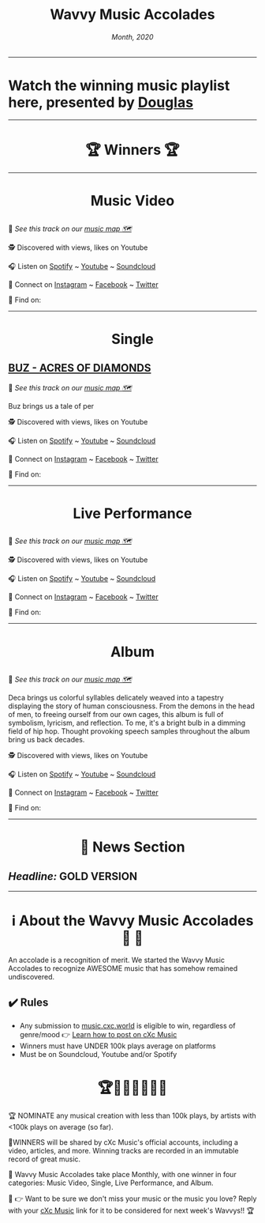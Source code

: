 
# <center> **Wavvy Music Accolades**</center> 
###### <center> Month, 2020</center> 

___

# Watch the winning music playlist here, presented by [Douglas](https://douglas.life)




___

# <center>🏆 Winners 🏆 </center>

___

#  <center> **Music Video**</center> 



## []()
📍 
*See this track on our [music map 🗺️]()*
</center>



🕵 Discovered with  views,  likes on Youtube

🎧 Listen on [Spotify]() ~ [Youtube]() ~ [Soundcloud]()

💫 Connect on [Instagram]() ~ [Facebook]() ~ [Twitter]()

🔗 Find  on: []()

___


#  <center> **Single**</center> 

## [BUZ - ACRES OF DIAMONDS]()
📍 
*See this track on our [music map 🗺️]()*
</center>

Buz brings us a tale of per


🕵 Discovered with  views,  likes on Youtube

🎧 Listen on [Spotify]() ~ [Youtube](https://www.youtube.com/watch?v=CcgX7ps3g8U) ~ [Soundcloud]()


💫 Connect on [Instagram]() ~ [Facebook]() ~ [Twitter]()


🔗 Find  on: []()

___

#  <center>**Live Performance**</center>

## []()
📍 
*See this track on our [music map 🗺️]()*

</center>


🕵 Discovered with  views,  likes on Youtube

🎧 Listen on [Spotify]() ~ [Youtube]() ~ [Soundcloud]()

💫 Connect on [Instagram]() ~ [Facebook]() ~ [Twitter]()

🔗 Find  on: []()

___

#  <center>**Album**</center>


## []()
📍 
*See this track on our [music map 🗺️]()*
 
</center>
Deca brings us colorful syllables delicately weaved into a tapestry displaying the story of human consciousness. From the demons in the head of men, to freeing ourself from our own cages, this album is full of symbolism, lyricism, and reflection. 
To me, it's a bright bulb in a dimming field of hip hop. Thought provoking speech samples throughout the album bring us back decades. 


🕵 Discovered with  views,  likes on Youtube

🎧 Listen on [Spotify]() ~ [Youtube](https://www.youtube.com/watch?v=wjzt00RmK-I) ~ [Soundcloud]()

💫 Connect on [Instagram]() ~ [Facebook]() ~ [Twitter]()

🔗 Find  on: []()


___
# <center>📰 News Section </center>
## *Headline:*  GOLD VERSION









___
# <center>ℹ️ About the Wavvy Music Accolades🕺 🌊 </center>

An accolade is a recognition of merit. We started the Wavvy Music Accolades to recognize AWESOME music that has somehow remained undiscovered.


## ✔️ Rules
- Any submission to [music.cxc.world](https://music.cxc.world) is eligible to win, regardless of genre/mood  👉 [Learn how to post on cXc Music](https://docs.cxc.world/knowledge-base/how-to-add-music/)
- Winners must have UNDER 100k plays average on platforms
- Must be on Soundcloud, Youtube and/or Spotify


#  <center>🏆🥇🎼🎶🎵🏅🎊</center>


🏆 NOMINATE any musical creation with less than 100k plays, by artists with <100k plays on average (so far).

🥇WINNERS will be shared by cXc Music's official accounts, including a video, articles, and more. Winning tracks are recorded in an immutable record of great music. 

🌊 Wavvy Music Accolades take place Monthly, with one winner in four categories: Music Video, Single, Live Performance, and Album.

🔑 👉 Want to be sure we don't miss your music or the music you love? Reply with your [cXc Music](https://music.cxc.world) link for it to be considered for next week's Wavvys!! 🏆
<!--stackedit_data:
eyJoaXN0b3J5IjpbMTI0NTAzNDU2MywtMTgxMzExNzA2MiwxNj
c5NTczOTI2XX0=
-->